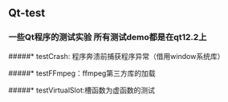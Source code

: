 ## Qt-test
### 一些Qt程序的测试实验 所有测试demo都是在qt12.2上

#####* testCrash: 程序奔溃前捕获程序异常（借用window系统库）

#####* testFFmpeg：ffmpeg第三方库的加载

#####* testVirtualSlot:槽函数为虚函数的测试
